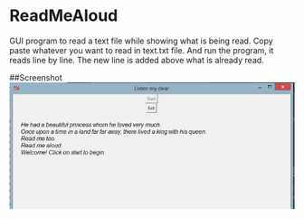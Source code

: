 # ReadMeAloud
GUI program to read a text file while showing what is being read.
Copy paste whatever you want to read in text.txt file. And run the program, it reads line by line. The new line is added above what is already read.

##Screenshot
![Screensot](screenshot.PNG)
